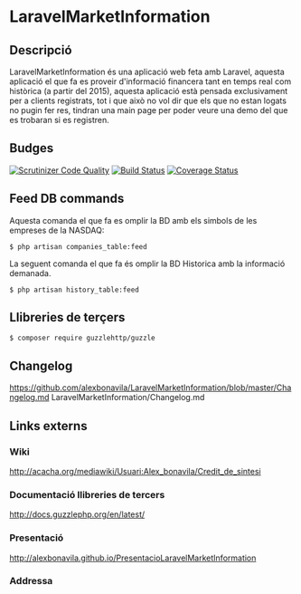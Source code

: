 # LaravelMarketInformation
## Descripció
LaravelMarketInformation és una aplicació web feta amb Laravel, aquesta aplicació el que fa es proveir d'informació financera tant en temps real com històrica (a partir del 2015), aquesta aplicació està pensada exclusivament per a clients registrats, tot i que això no vol dir que els que no estan logats no pugin fer res, tindran una main page per poder veure una demo del que es trobaran si es registren.
## Budges
[![Scrutinizer Code Quality](https://scrutinizer-ci.com/g/alexbonavila/LaravelMarketInformation/badges/quality-score.png?b=master)](https://scrutinizer-ci.com/g/alexbonavila/LaravelMarketInformation/?branch=master) [![Build Status](https://travis-ci.org/alexbonavila/LaravelMarketInformation.svg?branch=master)](https://travis-ci.org/alexbonavila/LaravelMarketInformation) [![Coverage Status](https://coveralls.io/repos/github/alexbonavila/LaravelMarketInformation/badge.svg?branch=master)](https://coveralls.io/github/alexbonavila/LaravelMarketInformation?branch=master)
## Feed DB commands
Aquesta comanda el que fa es omplir la BD amb els simbols de les empreses de la NASDAQ:

`$ php artisan companies_table:feed`

La seguent comanda el que fa és omplir la BD Historica amb la informació demanada.

`$ php artisan history_table:feed`


## Llibreries de terçers
 `$ composer require guzzlehttp/guzzle`
## Changelog
https://github.com/alexbonavila/LaravelMarketInformation/blob/master/Changelog.md
LaravelMarketInformation/Changelog.md
## Links externs
### Wiki
http://acacha.org/mediawiki/Usuari:Alex_bonavila/Credit_de_sintesi
### Documentació llibreries de tercers
http://docs.guzzlephp.org/en/latest/
### Presentació
http://alexbonavila.github.io/PresentacioLaravelMarketInformation
### Addressa